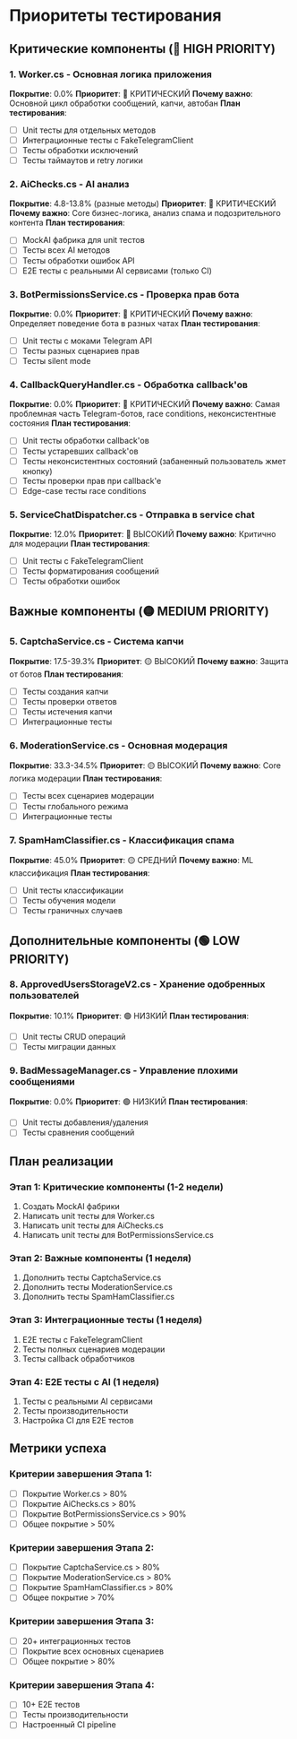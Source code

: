 # Приоритеты тестирования

## Критические компоненты (🔴 HIGH PRIORITY)

### 1. Worker.cs - Основная логика приложения
**Покрытие**: 0.0%
**Приоритет**: 🔴 КРИТИЧЕСКИЙ
**Почему важно**: Основной цикл обработки сообщений, капчи, автобан
**План тестирования**:
- [ ] Unit тесты для отдельных методов
- [ ] Интеграционные тесты с FakeTelegramClient
- [ ] Тесты обработки исключений
- [ ] Тесты таймаутов и retry логики

### 2. AiChecks.cs - AI анализ
**Покрытие**: 4.8-13.8% (разные методы)
**Приоритет**: 🔴 КРИТИЧЕСКИЙ
**Почему важно**: Core бизнес-логика, анализ спама и подозрительного контента
**План тестирования**:
- [ ] MockAI фабрика для unit тестов
- [ ] Тесты всех AI методов
- [ ] Тесты обработки ошибок API
- [ ] E2E тесты с реальными AI сервисами (только CI)

### 3. BotPermissionsService.cs - Проверка прав бота
**Покрытие**: 0.0%
**Приоритет**: 🔴 КРИТИЧЕСКИЙ
**Почему важно**: Определяет поведение бота в разных чатах
**План тестирования**:
- [ ] Unit тесты с моками Telegram API
- [ ] Тесты разных сценариев прав
- [ ] Тесты silent mode

### 4. CallbackQueryHandler.cs - Обработка callback'ов
**Покрытие**: 0.0%
**Приоритет**: 🔴 КРИТИЧЕСКИЙ
**Почему важно**: Самая проблемная часть Telegram-ботов, race conditions, неконсистентные состояния
**План тестирования**:
- [ ] Unit тесты обработки callback'ов
- [ ] Тесты устаревших callback'ов
- [ ] Тесты неконсистентных состояний (забаненный пользователь жмет кнопку)
- [ ] Тесты проверки прав при callback'е
- [ ] Edge-case тесты race conditions

### 5. ServiceChatDispatcher.cs - Отправка в service chat
**Покрытие**: 12.0%
**Приоритет**: 🔴 ВЫСОКИЙ
**Почему важно**: Критично для модерации
**План тестирования**:
- [ ] Unit тесты с FakeTelegramClient
- [ ] Тесты форматирования сообщений
- [ ] Тесты обработки ошибок

## Важные компоненты (🟡 MEDIUM PRIORITY)

### 5. CaptchaService.cs - Система капчи
**Покрытие**: 17.5-39.3%
**Приоритет**: 🟡 ВЫСОКИЙ
**Почему важно**: Защита от ботов
**План тестирования**:
- [ ] Тесты создания капчи
- [ ] Тесты проверки ответов
- [ ] Тесты истечения капчи
- [ ] Интеграционные тесты

### 6. ModerationService.cs - Основная модерация
**Покрытие**: 33.3-34.5%
**Приоритет**: 🟡 ВЫСОКИЙ
**Почему важно**: Core логика модерации
**План тестирования**:
- [ ] Тесты всех сценариев модерации
- [ ] Тесты глобального режима
- [ ] Интеграционные тесты

### 7. SpamHamClassifier.cs - Классификация спама
**Покрытие**: 45.0%
**Приоритет**: 🟡 СРЕДНИЙ
**Почему важно**: ML классификация
**План тестирования**:
- [ ] Unit тесты классификации
- [ ] Тесты обучения модели
- [ ] Тесты граничных случаев

## Дополнительные компоненты (🟢 LOW PRIORITY)

### 8. ApprovedUsersStorageV2.cs - Хранение одобренных пользователей
**Покрытие**: 10.1%
**Приоритет**: 🟢 НИЗКИЙ
**План тестирования**:
- [ ] Unit тесты CRUD операций
- [ ] Тесты миграции данных

### 9. BadMessageManager.cs - Управление плохими сообщениями
**Покрытие**: 0.0%
**Приоритет**: 🟢 НИЗКИЙ
**План тестирования**:
- [ ] Unit тесты добавления/удаления
- [ ] Тесты сравнения сообщений

## План реализации

### Этап 1: Критические компоненты (1-2 недели)
1. Создать MockAI фабрики
2. Написать unit тесты для Worker.cs
3. Написать unit тесты для AiChecks.cs
4. Написать unit тесты для BotPermissionsService.cs

### Этап 2: Важные компоненты (1 неделя)
1. Дополнить тесты CaptchaService.cs
2. Дополнить тесты ModerationService.cs
3. Дополнить тесты SpamHamClassifier.cs

### Этап 3: Интеграционные тесты (1 неделя)
1. E2E тесты с FakeTelegramClient
2. Тесты полных сценариев модерации
3. Тесты callback обработчиков

### Этап 4: E2E тесты с AI (1 неделя)
1. Тесты с реальными AI сервисами
2. Тесты производительности
3. Настройка CI для E2E тестов

## Метрики успеха

### Критерии завершения Этапа 1:
- [ ] Покрытие Worker.cs > 80%
- [ ] Покрытие AiChecks.cs > 80%
- [ ] Покрытие BotPermissionsService.cs > 90%
- [ ] Общее покрытие > 50%

### Критерии завершения Этапа 2:
- [ ] Покрытие CaptchaService.cs > 80%
- [ ] Покрытие ModerationService.cs > 80%
- [ ] Покрытие SpamHamClassifier.cs > 80%
- [ ] Общее покрытие > 70%

### Критерии завершения Этапа 3:
- [ ] 20+ интеграционных тестов
- [ ] Покрытие всех основных сценариев
- [ ] Общее покрытие > 80%

### Критерии завершения Этапа 4:
- [ ] 10+ E2E тестов
- [ ] Тесты производительности
- [ ] Настроенный CI pipeline 